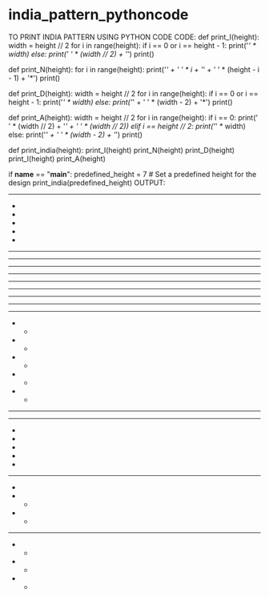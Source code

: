 # india_pattern_pythoncode
TO PRINT INDIA PATTERN USING PYTHON CODE
CODE:
def print_I(height):
    width = height // 2
    for i in range(height):
        if i == 0 or i == height - 1:
            print('*' * width)
        else:
            print(' ' * (width // 2) + '*')
    print()

def print_N(height):
    for i in range(height):
        print('*' + ' ' * i + '*' + ' ' * (height - i - 1) + '*')
    print()

def print_D(height):
    width = height // 2
    for i in range(height):
        if i == 0 or i == height - 1:
            print('*' * width)
        else:
            print('*' + ' ' * (width - 2) + '*')
    print()

def print_A(height):
    width = height // 2
    for i in range(height):
        if i == 0:
            print(' ' * (width // 2) + '*' + ' ' * (width // 2))
        elif i == height // 2:
            print('*' * width)
        else:
            print('*' + ' ' * (width - 2) + '*')
    print()

def print_india(height):
    print_I(height)
    print_N(height)
    print_D(height)
    print_I(height)
    print_A(height)

if __name__ == "__main__":
    predefined_height = 7  # Set a predefined height for the design
    print_india(predefined_height)
OUTPUT:
***
 *
 *
 *
 *
 *
***

**      *
* *     *
*  *    *
*   *   *
*    *  *
*     * *
*      **

***
* *
* *
* *
* *
* *
***

***
 *
 *
 *
 *
 *
***

 * 
* *
* *
***
* *
* *
* *
